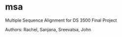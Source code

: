 # msa
Multiple Sequence Alignment for DS 3500 Final Project

Authors: Rachel, Sanjana, Sreevatsa, John
